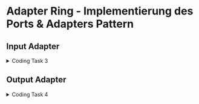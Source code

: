 # Adapter Ring - Implementierung des Ports & Adapters Pattern

##  Input Adapter

<details>
   <summary>Coding Task 3</summary>

<b>Erstelle einen Input Adapter für den eingehenden Use Case</b>
<br/>
<ol>
<li>Erstelle das Package <i>adapter.in</i> im Package <i>vehicle</i></li>
<li>Erstelle den Controller <i>VehicleController</i> und lege die Klasse im vorhergesehenen Package ab</li>
<li>Implementiere eine Methode zur Anlage eines Fahrzeugs und nutze hier den Use Case <i>VehicleCommand</i></li>
<li>Hierfür muss die DTO <i>VehicleResource</i> (siehe Vorlage) und ein Mapper (<i>VehicleWebMapper</i>) eingeführt werden</li>.
<li>Ignoriere Details des Frameworks und des REST Architekturstils bei der Implementierung</li>

</ol>


<details>
      <summary>VehicleResource</summary>

   ```java
public class VehicleResource {
    
    private String vin;
    private VehicleMotionDataResource vehicleMotionData;
    private VehicleMasterDataResource vehicleMasterData;

    public VehicleMasterDataResource getVehicleMasterData() {
        return vehicleMasterData;
    }

    public void setVehicleMasterData(VehicleMasterDataResource vehicleMasterData) {
        this.vehicleMasterData = vehicleMasterData;
    }

    public String getVin() {
        return vin;
    }

    public void setVin(String vin) {
        this.vin = vin;
    }

    public VehicleMotionDataResource getVehicleMotionData() {
        return vehicleMotionData;
    }

    public void setVehicleMotionData(VehicleMotionDataResource vehicleMotionData) {
        this.vehicleMotionData = vehicleMotionData;
    }
}

   ```
   </details>

</details>

## Output Adapter

<details>
   <summary>Coding Task 4</summary>

<b>Erstelle die Output Adapter für die ausgehenden Use Cases</b>
<br/>
<ol>
<li>Erstelle das Package <i>adapter.out</i> im Package <i>vehicle</i></li>
<li>Erstelle das Datenbank Repository <i>VehicleDbRepository</i> und lege die Klasse im vorhergesehenen Package ab</li>
<li>Implementiere den Use Case <i>VehicleRepository</i></li>
<li>Führe die DTO <i>VehicleDbEntity</i> (siehe Vorlage) und ein Mapper (<i>VehicleDbMapper</i>) eingeführt werden</li>.
<li>Ignoriere Details des Frameworks bei der Implementierung</li>

</ol>

<details>
      <summary>VehicleDbEntity</summary>

   ```java
public class VehicleDbEntity {

    private String vin;
    private String licensePlate;

    public String getVin() {
        return vin;
    }

    public void setVin(String vin) {
        this.vin = vin;
    }

    public String getLicensePlate() {
        return licensePlate;
    }

    public void setLicensePlate(String licensePlate) {
        this.licensePlate = licensePlate;
    }
}

   ```
   </details>

</details>
